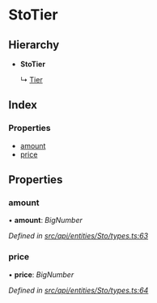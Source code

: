 # StoTier

## Hierarchy

* **StoTier**

  ↳ [Tier](tier.md)

## Index

### Properties

* [amount](stotier.md#amount)
* [price](stotier.md#price)

## Properties

### amount

• **amount**: _BigNumber_

_Defined in_ [_src/api/entities/Sto/types.ts:63_](https://github.com/PolymathNetwork/polymesh-sdk/blob/959efb76/src/api/entities/Sto/types.ts#L63)

### price

• **price**: _BigNumber_

_Defined in_ [_src/api/entities/Sto/types.ts:64_](https://github.com/PolymathNetwork/polymesh-sdk/blob/959efb76/src/api/entities/Sto/types.ts#L64)

